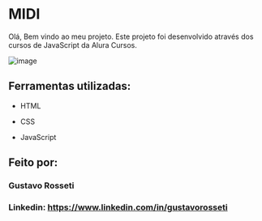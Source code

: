 # MIDI
Olá, Bem vindo ao meu projeto. Este projeto foi desenvolvido através dos cursos de JavaScript da Alura Cursos.

![image](https://github.com/Guhrosseti/assets-readme/blob/main/alura-midi.png)

## Ferramentas utilizadas:

* HTML

* CSS

* JavaScript

## Feito por:

### Gustavo Rosseti

### Linkedin: https://www.linkedin.com/in/gustavorosseti
